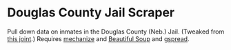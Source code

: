 Douglas County Jail Scraper
===========================

Pull down data on inmates in the Douglas County (Neb.) Jail. (Tweaked from <a href="https://github.com/cjwinchester/neb-prison-scraper" target="_blank">this joint</a>.) Requires <a href="http://wwwsearch.sourceforge.net/mechanize/" target="_blank">mechanize</a> and <a href="http://www.crummy.com/software/BeautifulSoup/bs4/doc/" target="_blank">Beautiful Soup</a> and <a href="https://github.com/burnash/gspread" target="_blank">gspread</a>.
